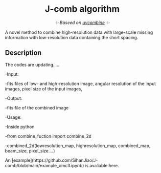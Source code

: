 <div align="center">

# J-comb algorithm

_✨ Baseed on [uvcombine](https://github.com/keflavich/uvcombine) ✨_

</div>

A novel method to combine high-resolution data with large-scale missing information with low-resolution data containing the short spacing.

## Description

The codes are updating.....

</div>

-Input:

</div>

-fits files of low- and high-resolution image,  angular resolution of the input images, pixel size of the input images,

</div>

-Output:

</div>

-fits file of the combined image
</div>
</div>
</div>

-Usage:

-Inside python

-from combine_fuction import combine_2d

-combined_2d(lowresolution_map, highresolution_map, combined_map, beam_size, pixel_size....)

</div>
An [example](https://github.com/SihanJiao/J-comb/blob/main/example_omc3.ipynb) is avaliable here.


